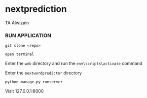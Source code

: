 # nextprediction
TA Alwizain

### RUN APPLICATION

```git clone <repo>```

```open terminal```

Enter the ```web``` directory and run the ```env\scripts\activate``` command

Enter the ```nextwordpredictor``` directory

```python manage.py runserver```

Visit 127.0.0.1:8000